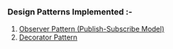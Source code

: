 ### Design Patterns Implemented :-

1. [Observer Pattern (Publish-Subscribe Model)](https://github.com/mohitdtumce/DesignPatterns/tree/master/modules/observer)
2. [Decorator Pattern](https://github.com/mohitdtumce/DesignPatterns/tree/master/modules/decorator)
